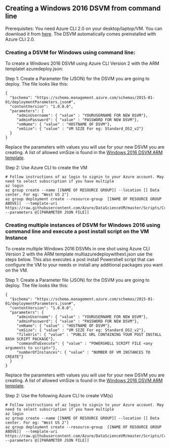 ## Creating a Windows 2016 DSVM from command line

Prerequisites: You need Azure CLI 2.0 on your desktop/laptop/VM. You can download it from [here](https://docs.microsoft.com/cli/azure/install-az-cli2). The DSVM automatically comes preinstalled with Azure CLI 2.0.

### Creating a DSVM for Windows using command line:

To create a Windows 2016 DSVM using Azure CLI Version 2 with the ARM templatet azuredeploy.json:

Step 1: Create a Parameter file (JSON) for the DSVM you are going to deploy. The file looks like this:

````
{
  "$schema": "https://schema.management.azure.com/schemas/2015-01-01/deploymentParameters.json#",
  "contentVersion": "1.0.0.0",
  "parameters": {
     "adminUsername": { "value" : "YOURUSERNAME FOR NEW DSVM"},
     "adminPassword": { "value" : "PASSWORD FOR NEW DSVM"},
     "vmName": { "value" : "HOSTNAME OF DSVM"},
     "vmSize": { "value" : "VM SIZE For eg: Standard_DS2_v2"}
  }
}
````
Replace the parameters with values you will use for your new DSVM you are creating. A list of allowed vmSize is found in the [Windows 2016 DSVM ARM template](azuredeploy.json). 

Step 2: Use Azure CLI to create the VM

    # Follow instructions of az login to signin to your Azure account. May need to select subscription if you have multiple
    az login
    az group create --name [[NAME OF RESOURCE GROUP]] --location [[ Data center. For eg: "West US 2"]
    az group deployment create --resource-group  [[NAME OF RESOURCE GROUP ABOVE]]  --template-uri https://raw.githubusercontent.com/Azure/DataScienceVM/master/Scripts/CreateDSVM/Windows2016/azuredeploy.json --parameters @[[PARAMETER JSON FILE]]

### Creating multiple instances of DSVM for Windows 2016 using command line and execute a post install script on the VM Instance

To create multiple Windows 2016 DSVMs in one shot using Azure CLI Version 2 with the ARM template multiazuredeploywithext.json use the steps below. This also executes a post install Powershell script that can configure the VM to your needs or install any additional packages you want on the VM. 

Step 1: Create a Parameter file (JSON) for the DSVM you are going to deploy. The file looks like this:

````
{
  "$schema": "https://schema.management.azure.com/schemas/2015-01-01/deploymentParameters.json#",
  "contentVersion": "1.0.0.0",
  "parameters": {
     "adminUsername": { "value" : "YOURUSERNAME FOR NEW DSVM"},
     "adminPassword": { "value" : "PASSWORD FOR NEW DSVM"},
     "vmName": { "value" : "HOSTNAME OF DSVM"},
     "vmSize": { "value" : "VM SIZE For eg: Standard_DS2_v2"},
     "fileUris": { "value" : "PUBLIC URL CONTAINING YOUR POST INSTALL BASH SCRIPT PACKAGE"},
     "commandToExecute": { "value" : "POWERSHELL SCRIPT FILE <any arguments to script>"},
     "numberOfInstances": { "value" : "NUMBER OF VM INSTANCES TO CREATE"}
  }
}
````
Replace the parameters with values you will use for your new DSVM you are creating. A list of allowed vmSize is found in the [Windows 2016 DSVM ARM template](multiazuredeploywithext.json). 

Step 2: Use the following Azure CLI to create VM(s)

    # Follow instructions of az login to signin to your Azure account. May need to select subscription if you have multiple
    az login
    az group create --name [[NAME OF RESOURCE GROUP]] --location [[ Data center. For eg: "West US 2"]
    az group deployment create --resource-group  [[NAME OF RESOURCE GROUP ABOVE]]  --template-uri https://raw.githubusercontent.com/Azure/DataScienceVM/master/Scripts/CreateDSVM/Windows2016/multiazuredeploywithext.json --parameters @[[PARAMETER JSON FILE]]
